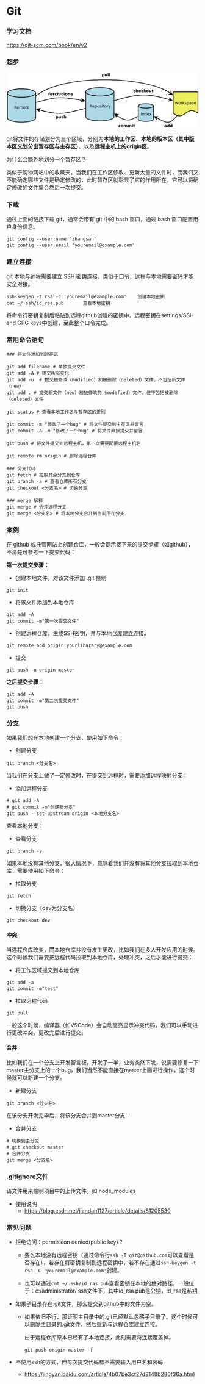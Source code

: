 # Git

### 学习文档

https://git-scm.com/book/en/v2

### 起步

![git模型](./img-git/git.png)



git将文件的存储划分为三个区域，分别为**本地的工作区**、**本地的版本区（其中版本区又划分出暂存区与主存区）**、以及**远程主机上的origin区**。

为什么会额外地划分一个暂存区？

类似于购物网站中的收藏夹，当我们在工作区修改、更新大量的文件时，而我们又不能确定哪些文件是确定修改的，此时暂存区就彰显了它的作用所在，它可以将确定修改的文件集合然后一次提交。

### 下载

通过上面的链接下载 git，通常会带有 git 中的 bash 窗口，通过 bash 窗口配置用户身份信息。

```shell
git config --user.name 'zhangsan'
git config --user.email 'youremail@example.com'
```

### 建立连接

git 本地与远程需要建立 SSH 密钥连接。类似于口令，远程与本地需要密码才能安全对接。

```shell
ssh-keygen -t rsa -C 'youremail@example.com'    创建本地密钥
cat ~/.ssh/id_rsa.pub       查看本地密钥
```

将命令行密钥复制后粘贴到远程github创建的密钥中，远程密钥在settings/SSH and GPG keys中创建，至此整个口令完成。

### 常用命令语句

```shell
### 将文件添加到暂存区

git add filename # 单独提交文件
git add -A # 提交所有变化
git add -u  # 提交被修改（modified）和被删除（deleted）文件，不包括新文件（new）
git add . # 提交新文件（new）和被修改的（modefied）文件，但不包括被删除（deleted）文件

git status # 查看本地工作区与暂存区的差别

git commit -m "修改了一个bug" # 将文件提交到主存区并留言
git commit -a -m "修改了一个bug" # 将文件直接提交并留言

git push # 将文件提交到远程主机，第一次需要配置远程主机名

git remote rm origin # 删除远程仓库

### 分支代码
git fetch # 拉取其余分支到仓库
git branch -a # 查看仓库所有分支
git checkout <分支名> # 切换分支

### merge 解释
git merge # 合并远程分支
git merge <分支名> # 将本地分支合并到当前所在分支
```

### 案例

在 github 或托管网站上创建仓库，一般会提示接下来的提交步骤（如github），不清楚可参考一下提交代码：

**第一次提交步骤：**

- 创建本地文件，对该文件添加 .git 控制

```shell
git init
```

- 将该文件添加到本地仓库

```shell
git add -A
git commit -m"第一次提交文件"
```

- 创建远程仓库，生成SSH密钥，并与本地仓库建立连接。

```shell
git remote add origin yourlibarary@example.com
```

- 提交

```shell
git push -u origin master
```

**之后提交步骤：**

```shell
git add -A
git commit -m"第二次提交文件"
git push
```

### 分支

如果我们想在本地创建一个分支，使用如下命令：

- 创建分支

```shell
git branch <分支名>
```

当我们在分支上做了一定修改时，在提交到远程时，需要添加远程映射分支：

- 添加远程分支

```shell
# git add -A
# git commit -m"创建新分支"
git push --set-upstream origin <本地分支名>
```

查看本地分支：


- 查看分支

```shell
git branch -a
```
如果本地没有其他分支，很大情况下，意味着我们并没有将其他分支拉取到本地仓库，需要使用如下命令：

- 拉取分支

```shell
git fetch
```

- 切换分支（dev为分支名）

```shell
git checkout dev
```

#### 冲突

当远程仓库改变，而本地仓库并没有发生更改，比如我们在多人开发应用的时候。这个时候我们需要把远程代码拉取到本地仓库，处理冲突，之后才能进行提交：

- 将工作区域提交到本地仓库

```shell
git add -a
git commit -m"test"
```

- 拉取远程代码

```shell
git pull
```

一般这个时候，编译器（如VSCode）会自动高亮显示冲突代码，我们可以手动进行更改冲突，更改完后进行提交。

#### 合并

比如我们在一个分支上开发留言板，开发了一半，业务突然下发，说需要修复一下master主分支上的一个bug，我们当然不能直接在master上面进行操作，这个时候就可以新建一个分支。

- 新建分支

```shell
git branch <分支名>
```

在该分支开发完毕后，将该分支合并到master分支：

- 合并分支

```shell
# 切换到主分支
# git checkout master
# 合并分支
git merge <分支名>
```



### .gitignore文件

该文件用来控制项目中的上传文件。如 node_modules

- 使用说明
  - https://blog.csdn.net/jiandan1127/article/details/81205530

### 常见问题

- 拒绝访问：permission denied(public key) ?

  - 要么本地没有远程密钥（通过命令行`ssh -T git@github.com`可以查看是否存在），若存在将密钥复制到远程密钥中，若不存在通过`ssh-keygen -t rsa -C 'youremail@example.com'`创建。

  - 也可以通过`cat ~/.ssh/id_ras.pub`查看密钥在本地的绝对路径，一般位于：c:/administrator/.ssh文件下，其中id_rsa.pub是公钥，id_rsa是私钥

- 如果子目录存在.git文件，那么提交到github中的文件为空。

  - 如果依旧不行，那证明主目录中的.git已经默认忽略子目录了。这个时候可以删除主目录的.git文件，然后重新与远程仓库建立连接。

    由于远程仓库原本已经有了本地连接，此刻需要将连接覆盖掉。

     `git push origin master -f`

- 不使用ssh的方式，但每次提交代码都不需要输入用户名和密码
  
  - https://jingyan.baidu.com/article/4b07be3cf27d8148b280f36a.html